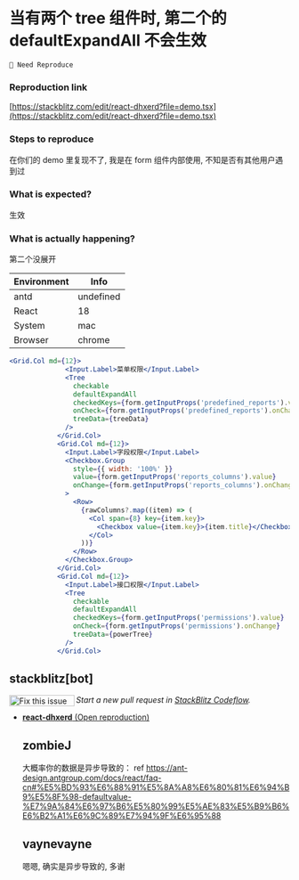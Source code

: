 # 当有两个 tree 组件时, 第二个的 defaultExpandAll 不会生效

`🤔 Need Reproduce`

### Reproduction link

[https://stackblitz.com/edit/react-dhxerd?file=demo.tsx](https://stackblitz.com/edit/react-dhxerd?file=demo.tsx)

### Steps to reproduce

在你们的 demo 里复现不了, 我是在 form 组件内部使用, 不知是否有其他用户遇到过

### What is expected?

生效

### What is actually happening?

第二个没展开

| Environment | Info      |
| ----------- | --------- |
| antd        | undefined |
| React       | 18        |
| System      | mac       |
| Browser     | chrome    |

<!-- generated by ant-design-issue-helper. DO NOT REMOVE -->

```jsx
<Grid.Col md={12}>
              <Input.Label>菜单权限</Input.Label>
              <Tree
                checkable
                defaultExpandAll
                checkedKeys={form.getInputProps('predefined_reports').value}
                onCheck={form.getInputProps('predefined_reports').onChange}
                treeData={treeData}
              />
            </Grid.Col>
            <Grid.Col md={12}>
              <Input.Label>字段权限</Input.Label>
              <Checkbox.Group
                style={{ width: '100%' }}
                value={form.getInputProps('reports_columns').value}
                onChange={form.getInputProps('reports_columns').onChange}
              >
                <Row>
                  {rawColumns?.map((item) => (
                    <Col span={8} key={item.key}>
                      <Checkbox value={item.key}>{item.title}</Checkbox>
                    </Col>
                  ))}
                </Row>
              </Checkbox.Group>
            </Grid.Col>
            <Grid.Col md={12}>
              <Input.Label>接口权限</Input.Label>
              <Tree
                checkable
                defaultExpandAll
                checkedKeys={form.getInputProps('permissions').value}
                onCheck={form.getInputProps('permissions').onChange}
                treeData={powerTree}
              />
            </Grid.Col>
```

## stackblitz[bot]

<a href='https://stackblitz.com/~/github.com/ant-design/ant-design/issues/45103?repros=react-dhxerd'><img src='https://developer.stackblitz.com/img/fix_this_issue_small.svg' alt='Fix this issue in StackBlitz Codeflow' align='left' width='117' height='20'></a> _Start a new pull request in [StackBlitz Codeflow](https://stackblitz.com/~/github.com/ant-design/ant-design/issues/45103?repros=react-dhxerd)._

- [**react-dhxerd** (Open reproduction)](https://stackblitz.com/edit/react-dhxerd?issueRepo=ant-design/ant-design&issueNumber=45103)

  ## zombieJ

  大概率你的数据是异步导致的：
  ref https://ant-design.antgroup.com/docs/react/faq-cn#%E5%BD%93%E6%88%91%E5%8A%A8%E6%80%81%E6%94%B9%E5%8F%98-defaultvalue-%E7%9A%84%E6%97%B6%E5%80%99%E5%AE%83%E5%B9%B6%E6%B2%A1%E6%9C%89%E7%94%9F%E6%95%88

  ## vaynevayne

  嗯嗯, 确实是异步导致的, 多谢
